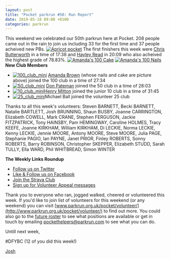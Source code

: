 ```yaml
---
layout: post
title: "Pocket parkrun #50: Run Report"
date: 2019-05-18 09:00 +0100
categories: parkrun
---
```


This weekend we celebrated our 50th parkrun here at Pocket. 208 people came out in the rain to join us including 33 for the first time and 37 people acheived new PBs. [![Apricot pocket](https://images.parkrun.com/blogs.dir/1667/files/2019/05/Apricot-pocket-300x225.jpg)](https://images.parkrun.com/blogs.dir/1667/files/2019/05/Apricot-pocket.jpg) The first finishers this week were [Chris Butterworth](https://www.parkrun.org.uk/pocket/results/latestresults/athletehistory?athleteNumber=287219) in a time of 17:38 and [Hayley Read](https://www.parkrun.org.uk/pocket/results/latestresults/athletehistory?athleteNumber=4680863) in 20:09 who also acheived the highest grade of 78.83%. [![Amanda's 100 Cake](https://images.parkrun.com/blogs.dir/1667/files/2019/05/Amandas-100-Cake-300x300.jpg)](https://images.parkrun.com/blogs.dir/1667/files/2019/05/Amandas-100-Cake.jpg) [![Amanda's 100 Nails](https://images.parkrun.com/blogs.dir/1667/files/2019/05/Amandas-100-Nails-225x300.jpg)](https://images.parkrun.com/blogs.dir/1667/files/2019/05/Amandas-100-Nails.jpg) **New Club Members**

*   [![100_club_mini](https://images.parkrun.com/blogs.dir/1667/files/2019/02/100_club_mini-e1550337018730.jpg)](https://images.parkrun.com/blogs.dir/1667/files/2019/02/100_club_mini-e1550337018730.jpg) [Amanda Brown](https://www.parkrun.org.uk/pocket/results/latestresults/athletehistory?athleteNumber=368598) (whose nails and cake are picture above) joined the 100 club in a time of 27:34
*   [![50_club_mini](https://images.parkrun.com/blogs.dir/1667/files/2019/02/50_club_mini-e1550336989477.jpg)](https://images.parkrun.com/blogs.dir/1667/files/2019/02/50_club_mini-e1550336989477.jpg) [Don Pateman](https://www.parkrun.org.uk/pocket/results/latestresults/athletehistory?athleteNumber=1989996) joined the 50 club in a time of 28:03
*   [![10_club_mini](https://images.parkrun.com/blogs.dir/1667/files/2019/02/10_club_mini-e1550337085201.jpg)](https://images.parkrun.com/blogs.dir/1667/files/2019/02/10_club_mini-e1550337085201.jpg)[Henry Mitton](https://www.parkrun.org.uk/pocket/results/latestresults/athletehistory?athleteNumber=4835982) joined the junior 10 club in a time of 31:45
*   [![25_club_mini](https://images.parkrun.com/blogs.dir/1667/files/2019/02/25_club_mini-e1550337100687.jpg)](https://images.parkrun.com/blogs.dir/1667/files/2019/02/25_club_mini-e1550337100687.jpg)Michael Ball joined the volunteer 25 club

Thanks to all this week's volunteers: Steven BARNETT, Becki BARNETT, Natalie BARTLETT, Josh BRUNNING, Shaun BUSBY, Joanne CARRINGTON, Elizabeth COWELL, Mark CRANE, Stephen FERGUSON, Jackie FITZPATRICK, Tony HAINSBY, Pam HEMINGWAY, Caroline HOLMES, Tracy KEEFE, Joanne KIRKHAM, William KIRKHAM, Di LECKIE, Norma LECKIE, Kenny LECKIE, Jennie MOORE, Antony MOORE, Steve MOORE, Julia PAGE, Stephanie PAGIO, Ian PAYNE, Janet PRIOR, Finley ROBERTS, Sonny ROBERTS, Barry ROBINSON, Christopher SKEPPER, Elizabeth STUDD, Sarah TULLY, Ella WARD, Phil WHITBREAD, Simon WINTER

**The Weekly Links Roundup**

*   [Follow us on Twitter](https://twitter.com/pocketparkrun)
*   [Like & Follow us on Facebook](https://www.facebook.com/pocketparkrun/)
*   [Join the Strava Club](https://www.strava.com/clubs/pocketparkrun)
*   [Sign up for Volunteer Appeal messages](https://www.parkrun.com/runner/opt-ins/?Country=UK)

Thank you to everyone who ran, jogged walked, cheered or volunteered this week. If you'd like to join list of volunteers for this weekend (or any weekend) you can visit [www.parkrun.org.uk/pocket/volunteer/](http://www.parkrun.org.uk/pocket/volunteer/) to find out more. You could also go to the [future roster](http://www.parkrun.org.uk/pocket/futureroster/ "future roster") to see what positions are available or get in touch by emailing [pockethelpers@parkrun.com](mailto:pockethelpers@parkrun.com) to see what you can do.

Untill next week,

#DFYBC (12 of you did this week!)

[Josh](http://www.parkrun.org.uk/results/athleteresultshistory/?athleteNumber=4196740)
